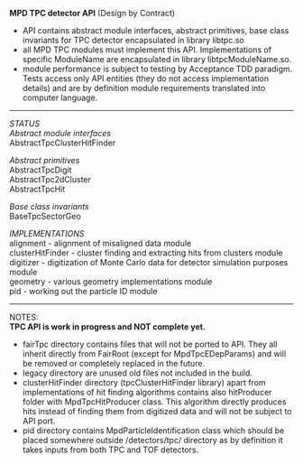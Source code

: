 **MPD TPC detector API** (Design by Contract)

- API contains abstract module interfaces, abstract primitives, base class invariants for TPC detector encapsulated in library libtpc.so
- all MPD TPC modules must implement this API. Implementations of specific ModuleName are encapsulated in library libtpcModuleName.so.
- module performance is subject to testing by Acceptance TDD paradigm. Tests access only API entities (they do not access implementation details) and are by definition module requirements translated into computer language.

---

*STATUS*  
*Abstract module interfaces*  
AbstractTpcClusterHitFinder

*Abstract primitives*  
AbstractTpcDigit  
AbstractTpc2dCluster  
AbstractTpcHit  

*Base class invariants*  
BaseTpcSectorGeo

*IMPLEMENTATIONS*  
alignment - alignment of misaligned data module  
clusterHitFinder - cluster finding and extracting hits from clusters module  
digitizer - digitization of Monte Carlo data for detector simulation purposes module   
geometry - various geometry implementations module   
pid - working out the particle ID module  

---

NOTES:  
**TPC API is work in progress and NOT complete yet.**  
- fairTpc directory contains files that will not be ported to API. 
They all inherit directly from FairRoot (except for MpdTpcEDepParams) and will be removed or completely replaced in the future.
- legacy directory are unused old files not included in the build. 
- clusterHitFinder directory (tpcClusterHitFinder library) apart from implementations of hit finding algorithms contains also
hitProducer folder with MpdTpcHitProducer class. This algorithm directly produces hits instead of finding them from digitized data and will not be subject to API port.
- pid directory contains MpdParticleIdentification class which should be placed somewhere outside /detectors/tpc/ directory as 
by definition it takes inputs from both TPC and TOF detectors.